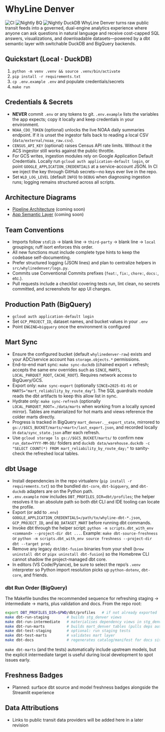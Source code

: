 # WhyLine Denver
![CI](https://github.com/medsidd/whyline-denver/actions/workflows/ci.yml/badge.svg)
![Nightly BQ](https://github.com/medsidd/whyline-denver/actions/workflows/nightly-bq.yml/badge.svg)
![Nightly DuckDB](https://github.com/medsidd/whyline-denver/actions/workflows/nightly-duckdb.yml/badge.svg)
WhyLine Denver turns raw public transit feeds into a governed, dual-engine analytics experience where anyone can ask questions in natural language and receive cost-capped SQL answers, visualizations, and downloadable datasets—powered by a dbt semantic layer with switchable DuckDB and BigQuery backends.

## Quickstart (Local · DuckDB)

1. `python -m venv .venv && source .venv/bin/activate`
2. `pip install -r requirements.txt`
3. `cp .env.example .env` and populate credentials/secrets
4. `make run`

## Credentials & Secrets

- **NEVER** commit `.env` or any tokens to git. `.env.example` lists the variables the app expects; copy it locally and keep credentials in your environment.
- `NOAA_CDO_TOKEN` (optional) unlocks the live NOAA daily summaries endpoint. If it is unset the ingestor falls back to reading a local CSV (`data/external/noaa_raw.csv`).
- `CENSUS_API_KEY` (optional) raises Census API rate limits. Without it the ACS ingestor still works against the public throttle.
- For GCS writes, ingestion modules rely on Google Application Default Credentials. Locally run `gcloud auth application-default login`, or point `GOOGLE_APPLICATION_CREDENTIALS` at a service-account JSON. In CI we inject the key through GitHub secrets—no keys ever live in the repo.
- Set `WLD_LOG_LEVEL` (default `INFO`) to `DEBUG` when diagnosing ingestion runs; logging remains structured across all scripts.

## Architecture Diagrams

- [Pipeline Architecture](docs/pipeline_architecture.drawio) (coming soon)
- [App Semantic Layer](docs/app_semantic_layer.drawio) (coming soon)

## Team Conventions

- Imports follow `stdlib` → blank line → `third-party` → blank line → `local` groupings; ruff isort enforces this order.
- All new functions must include complete type hints to keep the codebase self-documenting.
- Prefer structured logging (JSON lines) and plan to centralize helpers in `src/whylinedenver/logs.py`.
- Commits use Conventional Commits prefixes (`feat:`, `fix:`, `chore:`, `docs:`, etc.).
- Pull requests include a checklist covering tests run, lint clean, no secrets committed, and screenshots for app UI changes.

## Production Path (BigQuery)

- `gcloud auth application-default login`
- Set `GCP_PROJECT_ID`, dataset names, and bucket values in your `.env`
- Point `ENGINE=bigquery` once the environment is configured

## Mart Sync

- Ensure the configured bucket (default `whylinedenver-raw`) exists and your ADC/service account has `storage.objects.*` permissions.
- End-to-end mart sync: `make sync-duckdb` (chained export + refresh; accepts the same env overrides such as `SINCE`, `MARTS`, `LOCAL_PARQUET_ROOT`, `CACHE_ROOT`). Requires network access to BigQuery/GCS.
- Export only: `make sync-export` (optionally `SINCE=2025-01-01` or `MARTS="mart_reliability_by_route_day"`). The SQL guardrails module reads the dbt artifacts to keep this allow list in sync.
- Hydrate only: `make sync-refresh` (optionally `LOCAL_PARQUET_ROOT=./data/marts` when working from a locally synced mirror). Tables are materialized for hot marts and views reference the colder marts directly.
- Progress is tracked in BigQuery `mart_denver.__export_state`, mirrored to `gs://$GCS_BUCKET/marts/<mart>/last_export.json`, and recorded locally in `data/sync_state.json` after each refresh.
- Use `gcloud storage ls gs://$GCS_BUCKET/marts/` to confirm new `run_date=YYYY-MM-DD/` folders and `duckdb data/warehouse.duckdb -c "SELECT COUNT(*) FROM mart_reliability_by_route_day;"` to sanity-check the refreshed local tables.

## dbt Usage

- Install dependencies in the repo virtualenv (`pip install -r requirements.txt`) so the bundled `dbt-core`, `dbt-bigquery`, and `dbt-duckdb` adapters are on the Python path.
- `.env.example` now includes `DBT_PROFILES_DIR=dbt/profiles`; the helper resolves it to an absolute path so both dbt CLI and IDE tooling can locate the profile.
- Export (or add to `.env`) `GOOGLE_APPLICATION_CREDENTIALS=/path/to/whyline-dbt-*.json`, `GCP_PROJECT_ID`, and `BQ_DATASET_MART` before running dbt commands.
- Invoke dbt through the helper script: `python -m scripts.dbt_with_env <command> --project-dir dbt ...`. Example: `make dbt-source-freshness` or `python -m scripts.dbt_with_env source freshness --project-dir dbt --target prod`.
- Remove any legacy `dbt`/`dbt-fusion` binaries from your shell (`brew uninstall dbt` or `pipx uninstall dbt-fusion`) so the Homebrew CLI cannot shadow the project-managed dbt core.
- In editors (VS Code/Pylance), be sure to select the repo’s `.venv` interpreter so Python import resolution picks up `python-dotenv`, `dbt-core`, and friends.

### dbt Run Order (BigQuery)

The Makefile bundles the recommended sequence for refreshing staging → intermediate → marts, plus validation and docs. From the repo root:

```bash
export DBT_PROFILES_DIR=$PWD/dbt/profiles   # if not already exported
make dbt-run-staging        # builds stg_denver views
make dbt-run-intermediate   # materialises dependency views in stg_denver
make dbt-run-marts          # builds mart_denver tables (pulls deps automatically)
make dbt-test-staging       # optional: run staging tests
make dbt-test-marts         # validates mart layer
make dbt-docs               # regenerates catalog/manifest for docs site
```

`make dbt-marts` (and the tests) automatically include upstream models, but the explicit intermediate target is useful during local development to spot issues early.

## Freshness Badges

- Planned: surface dbt source and model freshness badges alongside the Streamlit experience

## Data Attributions

- Links to public transit data providers will be added here in a later revision
